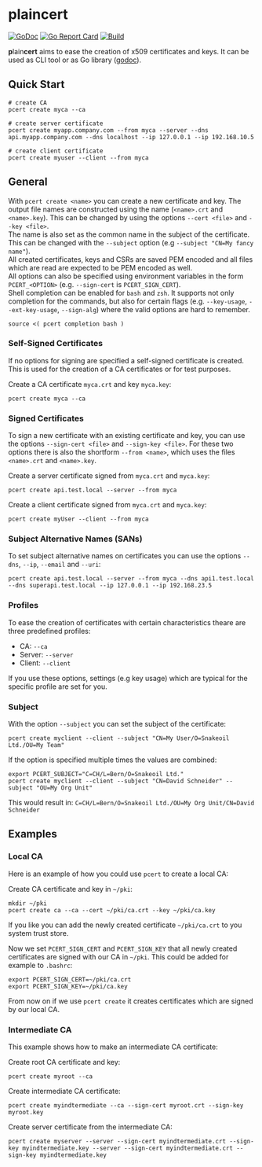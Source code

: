 # plaincert
[![GoDoc](https://godoc.org/github.com/dsbrng25b/pcert?status.svg)](https://godoc.org/github.com/dsbrng25b/pcert)
[![Go Report Card](https://goreportcard.com/badge/github.com/dsbrng25b/pcert)](https://goreportcard.com/report/github.com/dsbrng25b/pcert)
[![Build](https://github.com/dsbrng25b/pcert/workflows/main/badge.svg?branch=master)](https://github.com/dsbrng25b/pcert/actions)

**p**lain**cert** aims to ease the creation of x509 certificates and keys. It can be used as CLI tool or as Go library ([godoc](https://godoc.org/github.com/dsbrng25b/pcert)).  

## Quick Start
```shell
# create CA
pcert create myca --ca

# create server certificate
pcert create myapp.company.com --from myca --server --dns api.myapp.company.com --dns localhost --ip 127.0.0.1 --ip 192.168.10.5

# create client certificate
pcert create myuser --client --from myca
```

## General
With `pcert create <name>` you can create a new certificate and key. The output file names are constructed using the name (`<name>.crt` and `<name>.key`). This can be changed by using the options `--cert <file>` and `--key <file>`.   
The name is also set as the common name in the subject of the certificate. This can be changed with the `--subject` option (e.g `--subject "CN=My fancy name"`).  
All created certificates, keys and CSRs are saved PEM encoded and all files which are read are expected to be PEM encoded as well.  
All options can also be specified using environment variables in the form `PCERT_<OPTION>` (e.g. `--sign-cert` is `PCERT_SIGN_CERT`).  
Shell completion can be enabled for `bash` and `zsh`. It supports not only completion for the commands, but also for certain flags (e.g. `--key-usage`, `--ext-key-usage`, `--sign-alg`) where the valid options are hard to remember.
```shell
source <( pcert completion bash )
```

### Self-Signed Certificates
If no options for signing are specified a self-signed certificate is created. This is used for the creation of a CA certificates or for test purposes.

Create a CA certificate `myca.crt` and key `myca.key`:
```shell
pcert create myca --ca
```

### Signed Certificates
To sign a new certificate with an existing certificate and key, you can use the options `--sign-cert <file>` and `--sign-key <file>`. For these two options there is also the shortform `--from <name>`, which uses the files `<name>.crt` and `<name>.key`.

Create a server certificate signed from `myca.crt` and `myca.key`:
```shell
pcert create api.test.local --server --from myca
```

Create a client certificate signed from `myca.crt` and `myca.key`:
```shell
pcert create myUser --client --from myca
```

### Subject Alternative Names (SANs)
To set subject alternative names on certificates you can use the options `--dns`, `--ip`, `--email` and `--uri`:
```shell
pcert create api.test.local --server --from myca --dns api1.test.local --dns superapi.test.local --ip 127.0.0.1 --ip 192.168.23.5
```

### Profiles
To ease the creation of certificates with certain characteristics theare are three predefined profiles:
* CA: `--ca`
* Server: `--server`
* Client: `--client`

If you use these options, settings (e.g key usage) which are typical for the specific profile are set for you.

### Subject
With the option `--subject` you can set the subject of the certificate:
```shell
pcert create myclient --client --subject "CN=My User/O=Snakeoil Ltd./OU=My Team"
```

If the option is specified multiple times the values are combined:
```shell
export PCERT_SUBJECT="C=CH/L=Bern/O=Snakeoil Ltd."
pcert create myclient --client --subject "CN=David Schneider" --subject "OU=My Org Unit"
```
This would result in: `C=CH/L=Bern/O=Snakeoil Ltd./OU=My Org Unit/CN=David Schneider`

## Examples
### Local CA
Here is an example of how you could use `pcert` to create a local CA:

Create CA certificate and key in `~/pki`:
```shell
mkdir ~/pki
pcert create ca --ca --cert ~/pki/ca.crt --key ~/pki/ca.key
```
If you like you can add the newly created certificate `~/pki/ca.crt` to you system trust store.

Now we set `PCERT_SIGN_CERT` and `PCERT_SIGN_KEY` that all newly created certificates are signed with our CA in `~/pki`. This could be added for example to `.bashrc`:
```shell
export PCERT_SIGN_CERT=~/pki/ca.crt
export PCERT_SIGN_KEY=~/pki/ca.key
```

From now on if we use `pcert create` it creates certificates which are signed by our local CA.

### Intermediate CA
This example shows how to make an intermediate CA certificate:

Create root CA certificate and key:
```shell
pcert create myroot --ca
```

Create intermediate CA certificate:
```shell
pcert create myindtermediate --ca --sign-cert myroot.crt --sign-key myroot.key
```

Create server certificate from the intermediate CA:
```shell
pcert create myserver --server --sign-cert myindtermediate.crt --sign-key myindtermediate.key --server --sign-cert myindtermediate.crt --sign-key myindtermediate.key
```
